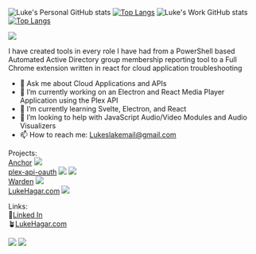 ![Luke's Personal GitHub stats](https://github-readme-stats.vercel.app/api?username=lukehagar&show_icons=true&theme=algolia)
[![Top Langs](https://github-readme-stats.vercel.app/api/top-langs/?username=lukehagar)](https://github.com/lukehagar/)
![Luke's Work GitHub stats](https://github-readme-stats.vercel.app/api?username=luke-hagar-sp&show_icons=true&theme=algolia)
[![Top Langs](https://github-readme-stats.vercel.app/api/top-langs/?username=luke-hagar-sp)](https://github.com/luke-hagar-sp/)

<img src="https://hits.seeyoufarm.com/api/count/incr/badge.svg?url=https%3A%2F%2Fgithub.com%2Flukehagar1212%2Fhit-counter" />

I have created tools in every role I have had from a PowerShell based Automated Active Directory group membership reporting tool to a Full Chrome extension written in react for cloud application troubleshooting

- 💬 Ask me about Cloud Applications and APIs
- 🔭 I’m currently working on an Electron and React Media Player Application using the Plex API
- 🌱 I’m currently learning Svelte, Electron, and React
- 🤔 I’m looking to help with JavaScript Audio/Video Modules and Audio Visualizers
- 📫 How to reach me: Lukeslakemail@gmail.com

Projects:  
 [Anchor](https://github.com/LukeHagar/Anchor "Anchor Chrome Extension") <img src="https://img.shields.io/lgtm/grade/javascript/github/LukeHagar/Anchor" />  
 [plex-api-oauth](https://github.com/LukeHagar/plex-api-oauth "Plex API JavaScript Module That Supports OAuth") <img src="https://img.shields.io/lgtm/grade/javascript/github/LukeHagar/plex-api-oauth" /> <img src="https://img.shields.io/npm/dw/plex-api-oauth" />  
 [Warden](https://github.com/LukeHagar/Warden "An Electron and React based Plex Music Player") <img src="https://img.shields.io/lgtm/grade/javascript/github/LukeHagar/Warden" />  
 [LukeHagar.com](https://github.com/LukeHagar/LukeHagar.com "My Website Repo - Hosted on Vercel") <img src="https://img.shields.io/lgtm/grade/javascript/github/LukeHagar/LukeHagar.com" />

Links:   
🔗[Linked In](https://www.linkedin.com/in/lukehagar/ "Luke Hagar's LinkedIn")  
🪴[LukeHagar.com](https://lukehagar.com/ "Luke Hagar's Website")  


<img src="https://activity-graph.herokuapp.com/graph?username=lukehagar&theme=minimal" />  
<img src="https://activity-graph.herokuapp.com/graph?username=luke-hagar-sp&theme=minimal" />  
